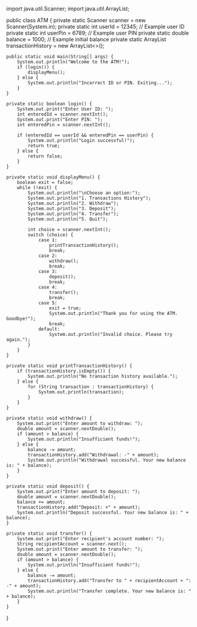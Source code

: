 import java.util.Scanner;
import java.util.ArrayList;

public class ATM {
    private static Scanner scanner = new Scanner(System.in);
    private static int userId = 12345; // Example user ID
    private static int userPin = 6789; // Example user PIN
    private static double balance = 1000; // Example initial balance
    private static ArrayList<String> transactionHistory = new ArrayList<>();

    public static void main(String[] args) {
        System.out.println("Welcome to the ATM!");
        if (login()) {
            displayMenu();
        } else {
            System.out.println("Incorrect ID or PIN. Exiting...");
        }
    }

    private static boolean login() {
        System.out.print("Enter User ID: ");
        int enteredId = scanner.nextInt();
        System.out.print("Enter PIN: ");
        int enteredPin = scanner.nextInt();

        if (enteredId == userId && enteredPin == userPin) {
            System.out.println("Login successful!");
            return true;
        } else {
            return false;
        }
    }

    private static void displayMenu() {
        boolean exit = false;
        while (!exit) {
            System.out.println("\nChoose an option:");
            System.out.println("1. Transactions History");
            System.out.println("2. Withdraw");
            System.out.println("3. Deposit");
            System.out.println("4. Transfer");
            System.out.println("5. Quit");

            int choice = scanner.nextInt();
            switch (choice) {
                case 1:
                    printTransactionHistory();
                    break;
                case 2:
                    withdraw();
                    break;
                case 3:
                    deposit();
                    break;
                case 4:
                    transfer();
                    break;
                case 5:
                    exit = true;
                    System.out.println("Thank you for using the ATM. Goodbye!");
                    break;
                default:
                    System.out.println("Invalid choice. Please try again.");
            }
        }
    }

    private static void printTransactionHistory() {
        if (transactionHistory.isEmpty()) {
            System.out.println("No transaction history available.");
        } else {
            for (String transaction : transactionHistory) {
                System.out.println(transaction);
            }
        }
    }

    private static void withdraw() {
        System.out.print("Enter amount to withdraw: ");
        double amount = scanner.nextDouble();
        if (amount > balance) {
            System.out.println("Insufficient funds!");
        } else {
            balance -= amount;
            transactionHistory.add("Withdrawal: -" + amount);
            System.out.println("Withdrawal successful. Your new balance is: " + balance);
        }
    }

    private static void deposit() {
        System.out.print("Enter amount to deposit: ");
        double amount = scanner.nextDouble();
        balance += amount;
        transactionHistory.add("Deposit: +" + amount);
        System.out.println("Deposit successful. Your new balance is: " + balance);
    }

    private static void transfer() {
        System.out.print("Enter recipient's account number: ");
        String recipientAccount = scanner.next();
        System.out.print("Enter amount to transfer: ");
        double amount = scanner.nextDouble();
        if (amount > balance) {
            System.out.println("Insufficient funds!");
        } else {
            balance -= amount;
            transactionHistory.add("Transfer to " + recipientAccount + ": -" + amount);
            System.out.println("Transfer complete. Your new balance is: " + balance);
        }
    }
}




